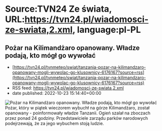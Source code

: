 # Source:TVN24 Ze świata, URL:https://tvn24.pl/wiadomosci-ze-swiata,2.xml, language:pl-PL

## Pożar na Kilimandżaro opanowany. Władze podają, kto mógł go wywołać
 - [https://tvn24.pl/tvnmeteo/swiat/tanzania-pozar-na-kilimandzaro-opanowany-mogli-wywolac-go-klusownicy-6176167?source=rss](https://tvn24.pl/tvnmeteo/swiat/tanzania-pozar-na-kilimandzaro-opanowany-mogli-wywolac-go-klusownicy-6176167?source=rss)
 - RSS feed: https://tvn24.pl/wiadomosci-ze-swiata,2.xml
 - date published: 2022-10-23 15:14:40+00:00

<img alt="Pożar na Kilimandżaro opanowany. Władze podają, kto mógł go wywołać" src="https://tvn24.pl/najnowsze/cdn-zdjecie-9ki9ya-pozar-na-kilimandzaro-6176157/alternates/LANDSCAPE_1280" />
    Pożar, który w piątek wieczorem wybuchł na górze Kilimandżaro, został opanowany - poinformowały władze Tanzanii. Ogień szalał na zboczach przez ponad 24 godziny. Przedstawiciele zarządu parków narodowych podejrzewają, że za jego wybuchem stoją ludzie.

